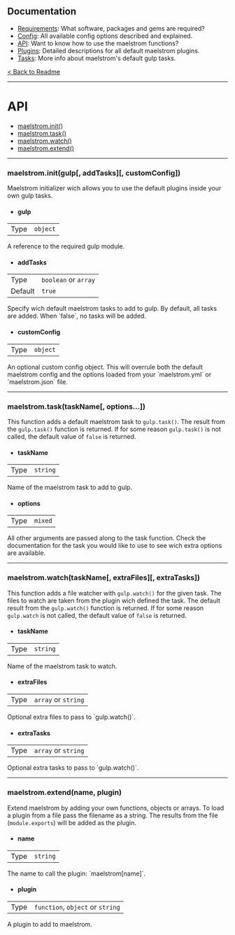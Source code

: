## Documentation
- [Requirements][docs-requirements]: What software, packages and gems are required?
- [Config][docs-config]: All available config options described and explained.
- [API][docs-api]: Want to know how to use the maelstrom functions?
- [Plugins][docs-plugins]: Detailed descriptions for all default maelstrom plugins.
- [Tasks][docs-tasks]: More info about maelstrom's default gulp tasks.

[< Back to Readme](../README.md)

--------------------------------------------------------------------------------


# API
- [maelstrom.init()][api-maelstrom-init]
- [maelstrom.task()][api-maelstrom-task]
- [maelstrom.watch()][api-maelstrom-watch]
- [maelstrom.extend()][api-maelstrom-extend]


--------------------------------------------------------------------------------
### maelstrom.init(gulp[, addTasks][, customConfig])
Maelstrom initializer wich allows you to use the default plugins inside your own gulp tasks.

- <h4>gulp</h4>
<table>
<tr><td>Type</td><td><code>object</code></td></tr>
</table>
A reference to the required gulp module.

- <h4>addTasks</h4>
<table>
<tr><td>Type</td><td><code>boolean</code> or <code>array</code></td></tr>
<tr><td>Default</td><td><code>true</code></td></tr>
</table>
Specify wich default maelstrom tasks to add to gulp. By default, all tasks are added. When `false`, no tasks will be added.

- <h4>customConfig</h4>
<table>
<tr><td>Type</td><td><code>object</code></td></tr>
</table>
An optional custom config object. This will overrule both the default maelstrom config and the options loaded from your `maelstrom.yml` or `maelstrom.json` file.


--------------------------------------------------------------------------------
### maelstrom.task(taskName[, options...])
This function adds a default maelstrom task to `gulp.task()`. The result from the `gulp.task()` function is returned. If for some reason `gulp.task()` is not called, the default value of `false` is returned.

- <h4>taskName</h4>
<table>
<tr><td>Type</td><td><code>string</code></td></tr>
</table>
Name of the maelstrom task to add to gulp.

- <h4>options</h4>
<table>
<tr><td>Type</td><td><code>mixed</code></td></tr>
</table>
All other arguments are passed along to the task function. Check the documentation for the task you would like to use to see wich extra options are available.


--------------------------------------------------------------------------------
### maelstrom.watch(taskName[, extraFiles][, extraTasks])
This function adds a file watcher with `gulp.watch()` for the given task. The files to watch are taken from the plugin wich defined the task. The default result from the `gulp.watch()` function is returned. If for some reason `gulp.watch` is not called, the default value of `false` is returned.

- <h4>taskName</h4>
<table>
<tr><td>Type</td><td><code>string</code></td></tr>
</table>
Name of the maelstrom task to watch.

- <h4>extraFiles</h4>
<table>
<tr><td>Type</td><td><code>array</code> or <code>string</code></td></tr>
</table>
Optional extra files to pass to `gulp.watch()`.

- <h4>extraTasks</h4>
<table>
<tr><td>Type</td><td><code>array</code> or <code>string</code></td></tr>
</table>
Optional extra tasks to pass to `gulp.watch()`.


--------------------------------------------------------------------------------
### maelstrom.extend(name, plugin)
Extend maelstrom by adding your own functions, objects or arrays. To load a plugin from a file pass the filename as a string. The results from the file (`module.exports`) will be added as the plugin.

- <h4>name</h4>
<table>
<tr><td>Type</td><td><code>string</code></td></tr>
</table>
The name to call the plugin: `maelstrom[name]`.

- <h4>plugin</h4>
<table>
<tr><td>Type</td><td><code>function</code>, <code>object</code> or <code>string</code></td></tr>
</table>
A plugin to add to maelstrom.


[api-maelstrom-init]: #maelstrominitgulp-addtasks-customconfig
[api-maelstrom-task]: #maelstromtasktaskname-options
[api-maelstrom-watch]: #maelstromwatchtaskname-extrafiles-extratasks
[api-maelstrom-extend]: #maelstromextendname-plugin

[docs-requirements]: requirements.md
[docs-config]: config.md
[docs-api]: api.md
[docs-plugins]: plugins.md
[docs-tasks]: tasks.md
